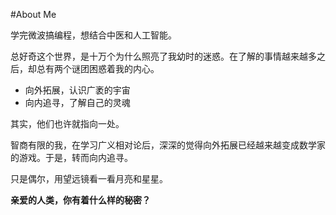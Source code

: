 #About Me

学完微波搞编程，想结合中医和人工智能。

总好奇这个世界，是十万个为什么照亮了我幼时的迷惑。在了解的事情越来越多之后，却总有两个谜团困惑着我的内心。

- 向外拓展，认识广袤的宇宙
- 向内追寻，了解自己的灵魂

其实，他们也许就指向一处。

智商有限的我，在学习广义相对论后，深深的觉得向外拓展已经越来越变成数学家的游戏。于是，转而向内追寻。

只是偶尔，用望远镜看一看月亮和星星。

**亲爱的人类，你有着什么样的秘密？**